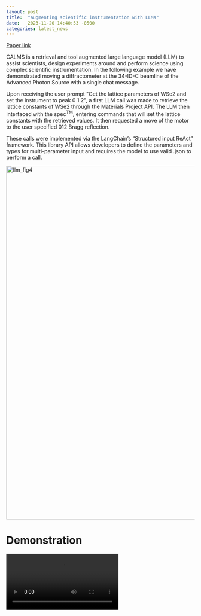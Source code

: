 ```yaml
---
layout: post
title:  "augmenting scientific instrumentation with LLMs"
date:   2023-11-20 14:40:53 -0500
categories: latest_news
---
```

[Paper link](TBD)

CALMS is a retrieval and tool augmented large language model (LLM) to assist scientists, design experiments around and perform science using complex scientific instrumentation. In the following example we have demonstrated moving a diffractometer at the 34-ID-C beamline of the Advanced Photon Source with a single chat message.

Upon receiving the user prompt "Get the lattice parameters of WSe2 and set the instrument to peak 0 1 2", a first LLM call was made to retrieve the lattice constants of WSe2 through the Materials Project API. The LLM then interfaced with the spec<sup>TM</sup>, entering commands that will set the lattice constants with the retrieved values. It then requested a move of the motor to the user specified 012 Bragg reflection.

These calls were implemented via the LangChain’s “Structured input ReAct” framework. This library API allows developers to define the parameters and types for multi-parameter input and requires the model to use valid .json to perform a call.

<img width="946" alt="llm_fig4" src="https://github.com/danielzt12/danielzt12.github.io/assets/20727490/a29061f1-fd7b-48d5-b8a8-86de97ba98ee">

# Demonstration
<video src="https://user-images.githubusercontent.com/20727490/284342340-91d8b8c6-9bac-4562-8b82-34e402064561.mp4" controls="controls" style="max-width: 730px;"></video>


